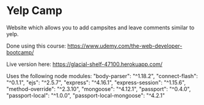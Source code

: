 # Yelp Camp
Website which allows you to add campsites and leave comments similar to yelp.

Done using this course: https://www.udemy.com/the-web-developer-bootcamp/

Live version here: https://glacial-shelf-47100.herokuapp.com/

Uses the following node modules:
        "body-parser": "^1.18.2",
        "connect-flash": "^0.1.1",
        "ejs": "^2.5.7",
        "express": "^4.16.1",
        "express-session": "^1.15.6",
        "method-override": "^2.3.10",
        "mongoose": "^4.12.1",
        "passport": "^0.4.0",
        "passport-local": "^1.0.0",
        "passport-local-mongoose": "^4.2.1"
